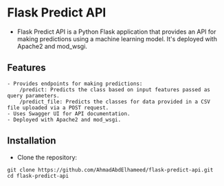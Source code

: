 # Flask Predict API

- Flask Predict API is a Python Flask application that provides an API for making predictions using a machine learning model. It's deployed with Apache2 and mod_wsgi.

## Features

    - Provides endpoints for making predictions:
        /predict: Predicts the class based on input features passed as query parameters.
        /predict_file: Predicts the classes for data provided in a CSV file uploaded via a POST request.
    - Uses Swagger UI for API documentation.
    - Deployed with Apache2 and mod_wsgi.

## Installation
- Clone the repository:
```
git clone https://github.com/AhmadAbdElhameed/flask-predict-api.git
cd flask-predict-api

```

